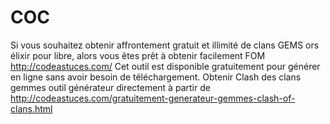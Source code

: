 # COC
Si vous souhaitez obtenir affrontement gratuit et illimité de clans GEMS ors élixir pour libre, alors vous êtes prêt à obtenir facilement FOM http://codeastuces.com/  Cet outil est disponible gratuitement pour générer en ligne sans avoir besoin de téléchargement.
Obtenir Clash des clans gemmes outil générateur directement à partir de  http://codeastuces.com/gratuitement-generateur-gemmes-clash-of-clans.html
